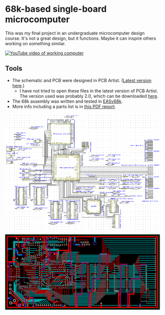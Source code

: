 # 68k-based single-board microcomputer

This was my final project in an undergraduate microcomputer design course. It's not a great design, but it functions. Maybe it can inspire others working on something similar.

[![YouTube video of working computer](https://img.youtube.com/vi/sTxJckaRQrM/0.jpg)](https://www.youtube.com/watch?v=sTxJckaRQrM)

## Tools

- The schematic and PCB were designed in PCB Artist. ([Latest version here](https://www.4pcb.com/free-pcb-layout-software/).)
    - I have not tried to open these files in the latest version of PCB Artist. The version used was probably 2.0, which can be downloaded [here](https://pcb-artist.informer.com/2.0/).
- The 68k assembly was written and tested in [EASy68k](http://www.easy68k.com).
- More info including a parts list is in [this PDF report](/img/report.pdf).

![Schematic](/img/schematic-color.PNG)

![Traces](/img/traces.PNG)
